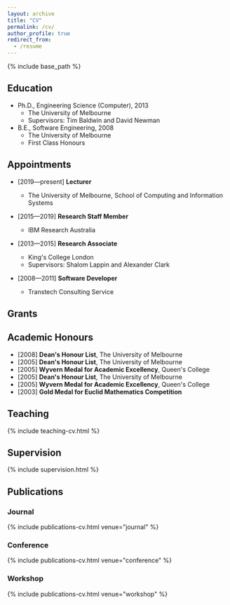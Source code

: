 ```yaml
---
layout: archive
title: "CV"
permalink: /cv/
author_profile: true
redirect_from:
  - /resume
---
```


{% include base_path %}

## Education

* Ph.D., Engineering Science (Computer), 2013
  * The University of Melbourne
  * Supervisors: Tim Baldwin and David Newman
* B.E., Software Engineering, 2008
  * The University of Melbourne
  * First Class Honours
  
## Appointments

* [2019&mdash;present] **Lecturer**
  * The University of Melbourne, School of Computing and Information Systems

* [2015&mdash;2019] **Research Staff Member**
  * IBM Research Australia
  
* [2013&mdash;2015] **Research Associate**
  * King's College London
  * Supervisors: Shalom Lappin and Alexander Clark
  
* [2008&mdash;2011] **Software Developer**
  * Transtech Consulting Service
 
  

## Grants


## Academic Honours

- [2008] **Dean's Honour List**, The University of Melbourne
- [2005] **Dean's Honour List**, The University of Melbourne
- [2005] **Wyvern Medal for Academic Excellency**, Queen's College
- [2005] **Dean's Honour List**, The University of Melbourne
- [2005] **Wyvern Medal for Academic Excellency**, Queen's College
- [2003] **Gold Medal for Euclid Mathematics Competition**




## Teaching

{% include teaching-cv.html %}

## Supervision

{% include supervision.html %}

## Publications

### Journal

{% include publications-cv.html venue="journal" %}

### Conference

{% include publications-cv.html venue="conference" %}

### Workshop

{% include publications-cv.html venue="workshop" %}
